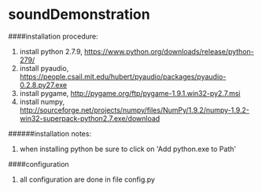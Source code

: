 # soundDemonstration

####installation procedure:

1. install python 2.7.9, https://www.python.org/downloads/release/python-279/
2. install pyaudio, https://people.csail.mit.edu/hubert/pyaudio/packages/pyaudio-0.2.8.py27.exe
3. install pygame, http://pygame.org/ftp/pygame-1.9.1.win32-py2.7.msi
4. install numpy, http://sourceforge.net/projects/numpy/files/NumPy/1.9.2/numpy-1.9.2-win32-superpack-python2.7.exe/download

######installation notes:

1. when installing python be sure to click on 'Add python.exe to Path'

####configuration

1. all configuration are done in file config.py
